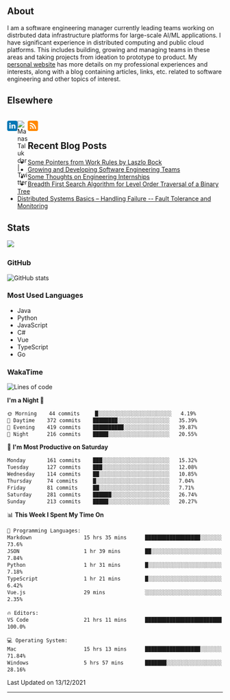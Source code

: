 ## About

I am a software engineering manager currently leading teams working on distrbuted data infrastructure platforms for large-scale AI/ML applications. I have significant experience in distributed computing and public cloud platforms. This includes building, growing and managing teams in these areas and taking projects from ideation to prototype to product. My [personal website](https://manastalukdar.github.io/) has more details on my professional experiences and interests, along with a blog containing articles, links, etc. related to software engineering and other topics of interest.

## Elsewhere

</br>

<a href="https://www.linkedin.com/in/manastalukdar" target="_blank">
  <img align="left" alt="Manas Talukdar | Linkedin" width="24px" src="https://raw.githubusercontent.com/edent/SuperTinyIcons/master/images/svg/linkedin.svg" />
</a>
<a href="https://www.twitter.com/manastalukdar" target="_blank">
  <img align="left" alt="Manas Talukdar | Twitter" width="24px" src="https://github.com/TheDudeThatCode/TheDudeThatCode/blob/master/Assets/Twitter.svg" />
</a>
<a href="https://manastalukdar.github.io/" target="_blank">
  <img align="left" alt="Manas Talukdar | Website" width="24px" src="https://github.com/edent/SuperTinyIcons/blob/master/images/svg/rss.svg" />
</a>

</br>

## Recent Blog Posts

<!-- BLOG:START -->
- [Some Pointers from Work Rules by Laszlo Bock](https://manastalukdar.github.io/blog/2020/01/25/work-rules-laszlo-bock-pointers/)
- [Growing and Developing Software Engineering Teams](https://manastalukdar.github.io/blog/2019/09/19/growing-developing-software-engineering-teams/)
- [Some Thoughts on Engineering Internships](https://manastalukdar.github.io/blog/2019/09/04/some-thoughts-on-engineering-internships/)
- [Breadth First Search Algorithm for Level Order Traversal of a Binary Tree](https://manastalukdar.github.io/blog/2019/08/29/breadth-first-search-binary-tree-level-order-traversal/)
- [Distributed Systems Basics – Handling Failure -- Fault Tolerance and Monitoring](https://manastalukdar.github.io/blog/2019/08/19/katemats-distributed-systems-fault-tolerance-monitoring/)
<!-- BLOG:END -->

## Stats

![](https://komarev.com/ghpvc/?username=manastalukdar)

### GitHub

![GitHub stats](https://github-readme-stats.vercel.app/api?username=manastalukdar&show_icons=true&hide_border=true&hide_rank=true&hide_title=true&icon_color=79ff97&text_color=cecac3&bg_color=4d4b4b)

### Most Used Languages

- Java
- Python
- JavaScript
- C#
- Vue
- TypeScript
- Go

<!--
![Top Langs](https://github-readme-stats.vercel.app/api/top-langs/?username=manastalukdar&layout=compact&hide_border=true&hide_title=true&icon_color=79ff97&text_color=cecac3&bg_color=4d4b4b)
-->

### WakaTime

<!--START_SECTION:waka-->
![Lines of code](https://img.shields.io/badge/From%20Hello%20World%20I%27ve%20Written-84%20Thousand%20lines%20of%20code-blue)

**I'm a Night 🦉** 

```text
🌞 Morning    44 commits     █░░░░░░░░░░░░░░░░░░░░░░░░   4.19% 
🌆 Daytime    372 commits    ████████░░░░░░░░░░░░░░░░░   35.39% 
🌃 Evening    419 commits    ██████████░░░░░░░░░░░░░░░   39.87% 
🌙 Night      216 commits    █████░░░░░░░░░░░░░░░░░░░░   20.55%

```
📅 **I'm Most Productive on Saturday** 

```text
Monday       161 commits    ███░░░░░░░░░░░░░░░░░░░░░░   15.32% 
Tuesday      127 commits    ███░░░░░░░░░░░░░░░░░░░░░░   12.08% 
Wednesday    114 commits    ██░░░░░░░░░░░░░░░░░░░░░░░   10.85% 
Thursday     74 commits     █░░░░░░░░░░░░░░░░░░░░░░░░   7.04% 
Friday       81 commits     ██░░░░░░░░░░░░░░░░░░░░░░░   7.71% 
Saturday     281 commits    ██████░░░░░░░░░░░░░░░░░░░   26.74% 
Sunday       213 commits    █████░░░░░░░░░░░░░░░░░░░░   20.27%

```


📊 **This Week I Spent My Time On** 

```text
💬 Programming Languages: 
Markdown                 15 hrs 35 mins      ██████████████████░░░░░░░   73.6% 
JSON                     1 hr 39 mins        ██░░░░░░░░░░░░░░░░░░░░░░░   7.84% 
Python                   1 hr 31 mins        █░░░░░░░░░░░░░░░░░░░░░░░░   7.18% 
TypeScript               1 hr 21 mins        █░░░░░░░░░░░░░░░░░░░░░░░░   6.42% 
Vue.js                   29 mins             ░░░░░░░░░░░░░░░░░░░░░░░░░   2.35%

🔥 Editors: 
VS Code                  21 hrs 11 mins      █████████████████████████   100.0%

💻 Operating System: 
Mac                      15 hrs 13 mins      ██████████████████░░░░░░░   71.84% 
Windows                  5 hrs 57 mins       ███████░░░░░░░░░░░░░░░░░░   28.16%

```


 Last Updated on 13/12/2021
<!--END_SECTION:waka-->

---

<!--

**manastalukdar/manastalukdar** is a ✨ _special_ ✨ repository because its `README.md` (this file) appears on your GitHub profile.

Here are some ideas to get you started:

- 🔭 I’m currently working on ...
- 🌱 I’m currently learning ...
- 👯 I’m looking to collaborate on ...
- 🤔 I’m looking for help with ...
- 💬 Ask me about ...
- 📫 How to reach me: ...
- 😄 Pronouns: ...
- ⚡ Fun fact: ...
-->
